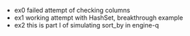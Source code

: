 
* ex0 failed attempt of checking columns
* ex1 working attempt with HashSet, breakthrough example
* ex2 this is part I of simulating sort_by in engine-q
